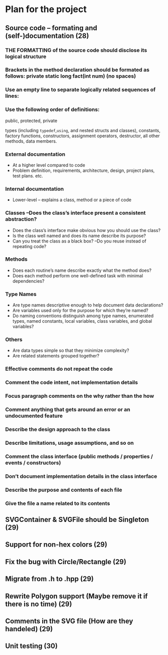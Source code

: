 # Plan for the project

## Source code – formating and (self-)documentation (28)

### THE FORMATTING of the source code should disclose its logical structure

### Brackets in the method declaration should be formated as follows: private static long fact(int num) (no spaces)

### Use an empty line to separate logically related sequences of lines: 

### Use the following order of definitions: 

public, protected, private

types (including `typedef`,`using`, and nested structs and classes), constants, factory functions, constructors, assignment operators, destructor, all other methods, data members.

### External documentation

- At a higher level compared to code
- Problem definition, requirements, architecture, design, project plans, test plans. etc. 

### Internal documentation

- Lower-level – explains a class, method or  a piece of code

### Classes –Does the class’s interface present a consistent abstraction? 

- Does the class’s interface make obvious how you should use the class? 
- Is the class well named and does its name describe its purpose? 
- Can you treat the class as a black box? –Do you reuse instead of repeating code? 

### Methods 

- Does each routine’s name describe exactly what the method does? 
- Does each method perform one well-defined task with minimal dependencies? 

### Type Names

- Are type names descriptive enough to help document data declarations?  
- Are variables used only for the purpose for which they’re named? 
- Do naming conventions distinguish among type names, enumerated types,  named constants, local variables, class variables, and global variables?

### Others

- Are data types simple so that they minimize complexity?  
- Are related statements grouped together?  

### Effective comments do not repeat the code 

### Comment the code intent, not implementation details 

### Focus paragraph comments on the why rather than the how

### Comment anything that gets around an error or an undocumented feature

### Describe the design approach to the class 

### Describe limitations, usage assumptions, and so on 

### Comment the class interface (public methods / properties / events / constructors) 

### Don’t document implementation details in the class interface 

### Describe the purpose and contents of each file  

### Give the file a name related to its contents 



## SVGContainer & SVGFile should be Singleton (29)

## Support for non-hex colors (29)

## Fix the bug with Circle/Rectangle (29)

## Migrate from .h to .hpp (29)

## Rewrite Polygon support (Maybe remove it if there is no time) (29)

## Comments in the SVG file (How are they handeled) (29)

## Unit testing (30)